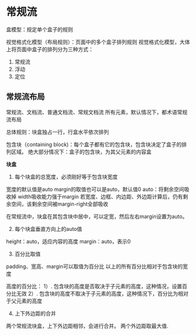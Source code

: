 # 常规流

盒模型：规定单个盒子的规则

视觉格式化模型（布局规则）：页面中的多个盒子排列规则
视觉格式化模型，大体上将页面中盒子的排列分为三种方式：
1. 常规流
2. 浮动
3. 定位
   
## 常规流布局

常规流、文档流、普通文档流、常规文档流
所有元素，默认情况下，都术语常规流布局

总体规则：块盒独占一行，行盒水平依次排列

包含块（containing block)：每个盒子都有它的包含块，包含块决定了盒子的排列区域。
绝大部分情况下：盒子的包含块，为其父元素的内容盒

**块盒**
1. 每个块盒的总宽度，必须刚好等于包含块宽度

宽度的默认值是auto
margin的取值也可以是auto，默认值0
auto：将剩余空间吸收掉
width吸收能力强于margin
若宽度、边框、内边距、外边距计算后，仍有剩余空间，该剩余空间被margin-right全部吸收

在常规流中，块盒在其包含块中居中，可以定宽，然后左右margin设置为auto。

2. 每个块盒垂直方向上的auto值

height：auto，适应内容的高度
margin：auto，表示0

3. 百分比取值

padding、宽高、margin可以取值为百分比
以上的所有百分比相对于包含块的宽度

高度的百分比：
1）. 包含块的高度是否取决于子元素的高度，这种情况，设置百分比无效
2）. 包含块的高度不取决于子元素的高度，这种情况下，百分比为相对于父元素的高度

4. 上下外边距的合并

两个常规流块盒，上下外边距相邻，会进行合并。
两个外边距取最大值.